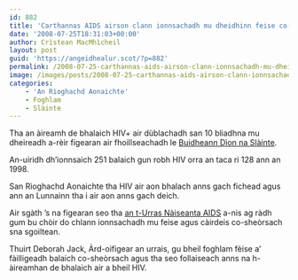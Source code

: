 ```yaml
---
id: 882
title: 'Carthannas AIDS airson clann ionnsachadh mu dheidhinn feise co-sheòrsach sna sgoiltean'
date: '2008-07-25T18:31:03+00:00'
author: Crìstean MacMhìcheil
layout: post
guid: 'https://angeidhealur.scot/?p=882'
permalink: /2008-07-25-carthannas-aids-airson-clann-ionnsachadh-mu-dheidhinn-feise-co-sheorsach-sna-sgoiltean/
image: /images/posts/2008-07-25-carthannas-aids-airson-clann-ionnsachadh-mu-dheidhinn-feise-co-sheorsach-sna-sgoiltean.webp
categories:
    - 'An Rìoghachd Aonaichte'
    - Foghlam
    - Slàinte
---
```


Tha an àireamh de bhalaich HIV+ air dùblachadh san 10 bliadhna mu dheireadh a-rèir figearan air fhoillseachadh le [Buidheann Dìon na Slàinte](https://www.gov.uk/government/organisations/health-protection-agency).

An-uiridh dh’ionnsaich 251 balaich gun robh HIV orra an taca ri 128 ann an 1998.

San Rìoghachd Aonaichte tha HIV air aon bhalach anns gach fichead agus ann an Lunnainn tha i air aon anns gach deich.

Air sgàth ’s na figearan seo tha [an t-Urras Nàiseanta AIDS](https://www.nat.org.uk/) a-nis ag ràdh gum bu chòir do chlann ionnsachadh mu feise agus càirdeis co-sheòrsach sna sgoiltean.

Thuirt Deborah Jack, Àrd-oifigear an urrais, gu bheil foghlam fèise a’ fàilligeadh balaich co-sheòrsach agus tha seo follaiseach anns na h-àireamhan de bhalaich air a bheil HIV.
